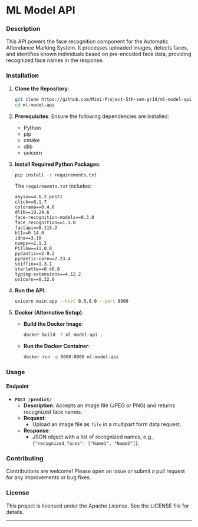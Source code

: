 # ML Model API

### Description

This API powers the face recognition component for the Automatic Attendance Marking System. It processes uploaded images, detects faces, and identifies known individuals based on pre-encoded face data, providing recognized face names in the response.

### Installation

1. **Clone the Repository**:

   ```bash
   git clone https://github.com/Mini-Project-5th-sem-gr10/ml-model-api.git
   cd ml-model-api
   ```

2. **Prerequisites**:
   Ensure the following dependencies are installed:

   - Python
   - pip
   - cmake
   - dlib
   - uvicorn

3. **Install Required Python Packages**:

   ```bash
   pip install -r requirements.txt
   ```

   The `requirements.txt` includes:

   ```
   anyio==4.6.2.post1
   click==8.1.7
   colorama==0.4.6
   dlib==19.24.6
   face-recognition-models==0.3.0
   face_recognition==1.3.0
   fastapi==0.115.2
   h11==0.14.0
   idna==3.10
   numpy==2.1.2
   Pillow==11.0.0
   pydantic==2.9.2
   pydantic-core==2.23.4
   sniffio==1.3.1
   starlette==0.40.0
   typing-extensions==4.12.2
   uvicorn==0.32.0
   ```

4. **Run the API**:

   ```bash
   uvicorn main:app --host 0.0.0.0 --port 8000
   ```

5. **Docker (Alternative Setup)**:
   - **Build the Docker Image**:
     ```bash
     docker build -t ml-model-api .
     ```
   - **Run the Docker Container**:
     ```bash
     docker run -p 8000:8000 ml-model-api
     ```

### Usage

#### Endpoint

- **`POST /predict/`**
  - **Description**: Accepts an image file (JPEG or PNG) and returns recognized face names.
  - **Request**:
    - Upload an image file as `file` in a multipart form data request.
  - **Response**:
    - JSON object with a list of recognized names, e.g., `{"recognized_faces": ["Name1", "Name2"]}`.

### Contributing

Contributions are welcome! Please open an issue or submit a pull request for any improvements or bug fixes.

### License

This project is licensed under the Apache License. See the LICENSE file for details.

---
